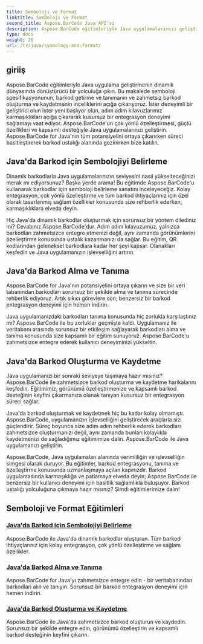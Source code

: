 ```yaml
---
title: Semboloji ve Format
linktitle: Semboloji ve Format
second_title: Aspose.BarCode Java API'si
description: Aspose.BarCode eğitimleriyle Java uygulamalarınızı geliştirin! Sembolojiyi belirleme konusunda uzmanlaşın, barkodları alıp tanıyın ve dinamik barkodları zahmetsizce oluşturup kaydedin.
type: docs
weight: 26
url: /tr/java/symbology-and-format/
---
```

## giriiş

Aspose.BarCode eğitimleriyle Java uygulama geliştirmenin dinamik dünyasında dönüştürücü bir yolculuğa çıkın. Bu makalede semboloji spesifikasyonunun, barkod getirme ve tanımanın ve zahmetsiz barkod oluşturma ve kaydetmenin inceliklerini açığa çıkarıyoruz. İster deneyimli bir geliştirici olun ister yeni başlıyor olun, adım adım kılavuzlarımız karmaşıklıkları açığa çıkararak kusursuz bir entegrasyon deneyimi sağlamayı vaat ediyor. Aspose.BarCode'un çok yönlü özelleştirmesi, güçlü özellikleri ve kapsamlı desteğiyle Java uygulamalarınızı geliştirin. Aspose.BarCode for Java'nın tüm potansiyelini ortaya çıkarırken süreci basitleştirerek barkod ustalığı alanında gezinirken bize katılın.

## Java'da Barkod için Sembolojiyi Belirleme

Dinamik barkodlarla Java uygulamalarınızın seviyesini nasıl yükselteceğinizi merak mı ediyorsunuz? Başka yerde arama! Bu eğitimde Aspose.BarCode'u kullanarak barkodlar için semboloji belirleme sanatını inceleyeceğiz. Kolay entegrasyon, çok yönlü özelleştirme ve tüm barkod ihtiyaçlarınız için özel olarak tasarlanmış sağlam özellikler konusunda size rehberlik ederken, karmaşıklıklara elveda deyin.

Hiç Java'da dinamik barkodlar oluşturmak için sorunsuz bir yöntem dilediniz mi? Cevabınız Aspose.BarCode'dur. Adım adım kılavuzumuz, yalnızca barkodları zahmetsizce entegre etmenizi değil, aynı zamanda görünümlerini özelleştirme konusunda ustalık kazanmanızı da sağlar. Bu eğitim, QR kodlarından geleneksel barkodlara kadar her şeyi kapsar. Olanakları keşfedin ve Java uygulamanızın işlevselliğini artırın.


## Java'da Barkod Alma ve Tanıma

Aspose.BarCode for Java'nın potansiyelini ortaya çıkarın ve size bir veri tabanından barkodları sorunsuz bir şekilde alma ve tanıma sürecinde rehberlik ediyoruz. Artık sıkıcı görevlere son; benzersiz bir barkod entegrasyon deneyimi için hemen indirin. 

Java uygulamanızdaki barkodları tanıma konusunda hiç zorlukla karşılaştınız mı? Aspose.BarCode ile bu zorluklar geçmişte kaldı. Uygulamanız ile veritabanı arasında sorunsuz bir etkileşim sağlayarak barkodları alma ve tanıma konusunda size kapsamlı bir eğitim sunuyoruz. Aspose.BarCode'u zahmetsizce entegre ederek kullanıcı deneyiminizi yükseltin.

## Java'da Barkod Oluşturma ve Kaydetme

Java uygulamanızı bir sonraki seviyeye taşımaya hazır mısınız? Aspose.BarCode ile zahmetsizce barkod oluşturma ve kaydetme harikalarını keşfedin. Eğitimimiz, görünümü özelleştirmenize ve kapsamlı barkod desteğinin keyfini çıkarmanıza olanak tanıyan kusursuz bir entegrasyon süreci sağlar.

Java'da barkod oluşturmak ve kaydetmek hiç bu kadar kolay olmamıştı. Aspose.BarCode, uygulamanızın işlevselliğini geliştirecek araçlarla sizi güçlendirir. Süreç boyunca size adım adım rehberlik ederek barkodları zahmetsizce oluşturmanızı değil, aynı zamanda bunları kolaylıkla kaydetmenizi de sağladığımız eğitimimize dalın. Aspose.BarCode ile Java uygulamanızı geliştirin.

Aspose.BarCode, Java uygulamaları alanında verimliliğin ve işlevselliğin simgesi olarak duruyor. Bu eğitimler, barkod entegrasyonu, tanıma ve özelleştirme konusunda uzmanlaşmaya açılan kapınızdır. Barkod uygulamasında karmaşıklığa ve patlamaya elveda deyin; Aspose.BarCode ile benzersiz bir kullanıcı deneyimi için basitlik sağlamlıkla buluşuyor. Barkod ustalığı yolculuğuna çıkmaya hazır mısınız? Şimdi eğitimlerimize dalın!
## Semboloji ve Format Eğitimleri
### [Java'da Barkod için Sembolojiyi Belirleme](./specifying-symbology-barcode/)
Aspose.BarCode ile Java'da dinamik barkodlar oluşturun. Tüm barkod ihtiyaçlarınız için kolay entegrasyon, çok yönlü özelleştirme ve sağlam özellikler.
### [Java'da Barkod Alma ve Tanıma](./fetching-recognizing-barcode/)
Aspose.BarCode for Java'yı zahmetsizce entegre edin - bir veritabanından barkodları alın ve tanıyın. Sorunsuz bir barkod entegrasyon deneyimi için hemen indirin.
### [Java'da Barkod Oluşturma ve Kaydetme](./generating-saving-barcode/)
Aspose.BarCode ile Java'da zahmetsizce barkod oluşturun ve kaydedin. Sorunsuz bir şekilde entegre edin, görünümü özelleştirin ve kapsamlı barkod desteğinin keyfini çıkarın.